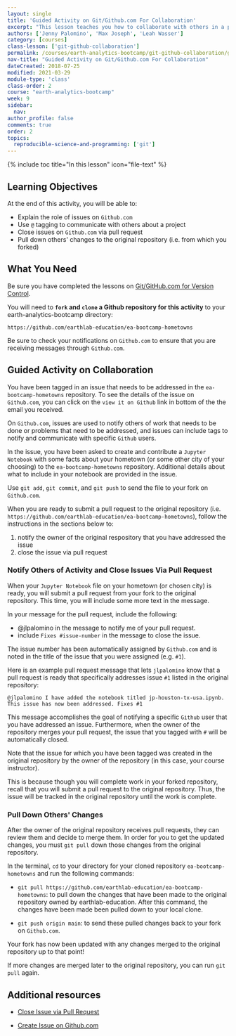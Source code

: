 ```yaml
---
layout: single
title: 'Guided Activity on Git/Github.com For Collaboration'
excerpt: "This lesson teaches you how to collaborate with others in a project, including tasks such as notifying others that an assigned task has been completed."
authors: ['Jenny Palomino', 'Max Joseph', 'Leah Wasser']
category: [courses]
class-lesson: ['git-github-collaboration']
permalink: /courses/earth-analytics-bootcamp/git-github-collaboration/guided-activity-collaboration/
nav-title: "Guided Activity on Git/Github.com For Collaboration"
dateCreated: 2018-07-25
modified: 2021-03-29
module-type: 'class'
class-order: 2
course: "earth-analytics-bootcamp"
week: 9
sidebar:
  nav:
author_profile: false
comments: true
order: 2
topics:
  reproducible-science-and-programming: ['git']
---
```

{% include toc title="In this lesson" icon="file-text" %}

<div class='notice--success' markdown="1">

## <i class="fa fa-graduation-cap" aria-hidden="true"></i> Learning Objectives

At the end of this activity, you will be able to:

* Explain the role of issues on `Github.com`
* Use `@` tagging to communicate with others about a project
* Close issues on `Github.com` via pull request
* Pull down others' changes to the original repository (i.e. from which you forked)


## <i class="fa fa-check-square-o fa-2" aria-hidden="true"></i> What You Need

Be sure you have completed the lessons on <a href="{{ site.url }}/courses/earth-analytics-bootcamp/git-github-version-control/">Git/GitHub.com for Version Control</a>.

You will need to **`fork` and `clone` a Github repository for this activity** to your earth-analytics-bootcamp directory: 

`https://github.com/earthlab-education/ea-bootcamp-hometowns`

Be sure to check your notifications on `Github.com` to ensure that you are receiving messages through `Github.com`. 

</div>


## Guided Activity on Collaboration

You have been tagged in an issue that needs to be addressed in the `ea-bootcamp-hometowns` repository. To see the details of the issue on `Github.com`, you can click on the `view it on Github` link in bottom of the the email you received.

On `Github.com`, issues are used to notify others of work that needs to be done or problems that need to be addressed, and issues can include tags to notify and communicate with specific `Github` users.

In the issue, you have been asked to create and contribute a `Jupyter Notebook` with some facts about your hometown (or some other city of your choosing) to the `ea-bootcamp-hometowns` repository. Additional details about what to include in your notebook are provided in the issue. 

Use `git add`, `git commit`, and `git push` to send the file to your fork on `Github.com`.

When you are ready to submit a pull request to the original repository (i.e. `https://github.com/earthlab-education/ea-bootcamp-hometowns`), follow the instructions in the sections below to:

1. notify the owner of the original respository that you have addressed the issue
2. close the issue via pull request


### Notify Others of Activity and Close Issues Via Pull Request

When your `Jupyter Notebook` file on your hometown (or chosen city) is ready, you will submit a pull request from your fork to the original repository. This time, you will include some more text in the message. 

In your message for the pull request, include the following:
* @jlpalomino in the message to notify me of your pull request.
* include `Fixes #issue-number` in the message to close the issue. 

The issue number has been automatically assigned by `Github.com` and is noted in the title of the issue that you were assigned (e.g. `#1`). 

Here is an example pull request message that lets `jlpalomino` know that a pull request is ready that specifically addresses issue `#1` listed in the original repository:

`@jlpalomino I have added the notebook titled jp-houston-tx-usa.ipynb. This issue has now been addressed. Fixes #1`

This message accomplishes the goal of notifying a specific `Github` user that you have addressed an issue. Furthermore, when the owner of the repository merges your pull request, the issue that you tagged with `#` will be automatically closed.

Note that the issue for which you have been tagged was created in the original repository by the owner of the repository (in this case, your course instructor). 

This is because though you will complete work in your forked repository, recall that you will submit a pull request to the original repository. Thus, the issue will be tracked in the original repository until the work is complete. 


### Pull Down Others' Changes 

After the owner of the original repository receives pull requests, they can review them and decide to merge them. In order for you to get the updated changes, you must `git pull` down those changes from the original repository. 

In the terminal, `cd` to your directory for your cloned repository `ea-bootcamp-hometowns` and run the following commands:

* `git pull https://github.com/earthlab-education/ea-bootcamp-hometowns`: to pull down the changes that have been made to the original repository owned by earthlab-education. After this command, the changes have been made been pulled down to your local clone.  

* `git push origin main`: to send these pulled changes back to your fork on `Github.com`. 

Your fork has now been updated with any changes merged to the original repository up to that point! 

If more changes are merged later to the original repository, you can run `git pull` again. 

<div class="notice--info" markdown="1">

## Additional resources

* <a href="https://blog.github.com/2013-05-14-closing-issues-via-pull-requests/" target="_blank">Close Issue via Pull Request</a>

* <a href="https://help.github.com/articles/creating-an-issue/" target="_blank">Create Issue on Github.com</a>

</div>

